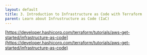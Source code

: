 ```yaml
---
layout: default
title: 3. Introduction to Infrastructure as Code with Terraform
parent: Learn about Infrustructure as Code (IaC)
---
```


[https://developer.hashicorp.com/terraform/tutorials/aws-get-started/infrastructure-as-code](https://developer.hashicorp.com/terraform/tutorials/aws-get-started/infrastructure-as-code)

